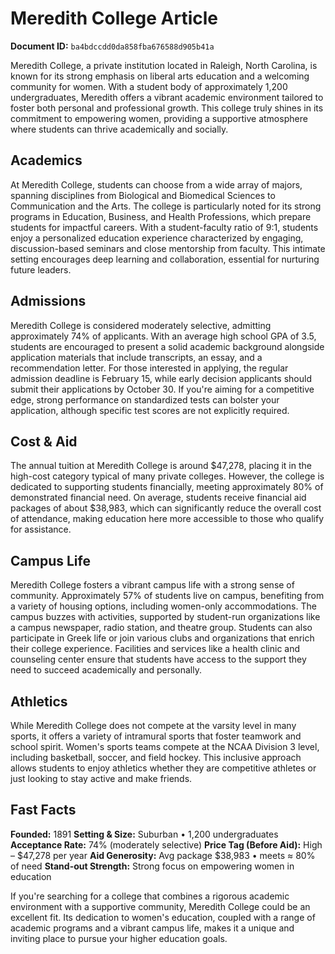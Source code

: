 # Meredith College Article

**Document ID:** `ba4bdccdd0da858fba676588d905b41a`

Meredith College, a private institution located in Raleigh, North Carolina, is known for its strong emphasis on liberal arts education and a welcoming community for women. With a student body of approximately 1,200 undergraduates, Meredith offers a vibrant academic environment tailored to foster both personal and professional growth. This college truly shines in its commitment to empowering women, providing a supportive atmosphere where students can thrive academically and socially.

## Academics
At Meredith College, students can choose from a wide array of majors, spanning disciplines from Biological and Biomedical Sciences to Communication and the Arts. The college is particularly noted for its strong programs in Education, Business, and Health Professions, which prepare students for impactful careers. With a student-faculty ratio of 9:1, students enjoy a personalized education experience characterized by engaging, discussion-based seminars and close mentorship from faculty. This intimate setting encourages deep learning and collaboration, essential for nurturing future leaders.

## Admissions
Meredith College is considered moderately selective, admitting approximately 74% of applicants. With an average high school GPA of 3.5, students are encouraged to present a solid academic background alongside application materials that include transcripts, an essay, and a recommendation letter. For those interested in applying, the regular admission deadline is February 15, while early decision applicants should submit their applications by October 30. If you're aiming for a competitive edge, strong performance on standardized tests can bolster your application, although specific test scores are not explicitly required.

## Cost & Aid
The annual tuition at Meredith College is around $47,278, placing it in the high-cost category typical of many private colleges. However, the college is dedicated to supporting students financially, meeting approximately 80% of demonstrated financial need. On average, students receive financial aid packages of about $38,983, which can significantly reduce the overall cost of attendance, making education here more accessible to those who qualify for assistance.

## Campus Life
Meredith College fosters a vibrant campus life with a strong sense of community. Approximately 57% of students live on campus, benefiting from a variety of housing options, including women-only accommodations. The campus buzzes with activities, supported by student-run organizations like a campus newspaper, radio station, and theatre group. Students can also participate in Greek life or join various clubs and organizations that enrich their college experience. Facilities and services like a health clinic and counseling center ensure that students have access to the support they need to succeed academically and personally.

## Athletics
While Meredith College does not compete at the varsity level in many sports, it offers a variety of intramural sports that foster teamwork and school spirit. Women's sports teams compete at the NCAA Division 3 level, including basketball, soccer, and field hockey. This inclusive approach allows students to enjoy athletics whether they are competitive athletes or just looking to stay active and make friends.

## Fast Facts
**Founded:** 1891
**Setting & Size:** Suburban • 1,200 undergraduates
**Acceptance Rate:** 74% (moderately selective)
**Price Tag (Before Aid):** High – $47,278 per year
**Aid Generosity:** Avg package $38,983 • meets ≈ 80% of need
**Stand-out Strength:** Strong focus on empowering women in education

If you're searching for a college that combines a rigorous academic environment with a supportive community, Meredith College could be an excellent fit. Its dedication to women's education, coupled with a range of academic programs and a vibrant campus life, makes it a unique and inviting place to pursue your higher education goals.
